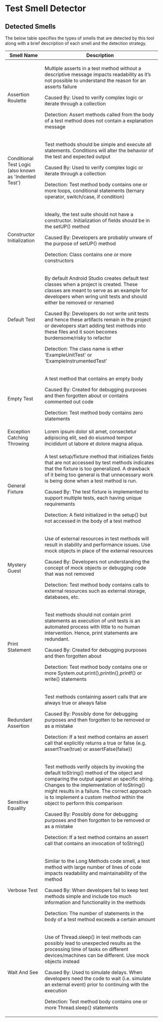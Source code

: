 # Test Smell Detector

## Detected Smells
The below table specifies the types of smells that are detected by this tool along with a brief description of each smell and the detection strategy. 
<table>
    <thead>
        <tr>
            <th>Smell Name</th>
            <th>Description</th>
        </tr>
    </thead>
    <tbody>
        <tr>
            <td>Assertion Roulette</td>
            <td>
                <p>Multiple asserts in a test method without a descriptive message impacts readability as it’s not possible to understand the reason for an asserts failure </p>
                <p>Caused By: Used to verify complex logic or iterate through a collection</p>
                <p>Detection: Assert methods called from the body of a test method does not contain a explanation message</p>          
            </td>
        </tr>
        <tr>
            <td>Conditional Test Logic (also known as 'Indented Test')</td>
            <td>
                <p>Test methods should be simple and execute all statements. Conditions will alter the behavior of the test and expected output</p>
                <p>Caused By: Used to verify complex logic or iterate through a collection</p>
                <p>Detection: Test method body contains one or more  loops, conditional statements (ternary operator, switch/case, if condition)</p>             
            </td>
        </tr>
        <tr>
            <td>Constructor Initialization</td>
            <td>
                <p>Ideally, the test suite should not have a constructor. Initialization of fields should be in the setUP() method</p>
                <p>Caused By: Developers are probably unware of the purpose of setUP() method</p>
                <p>Detection: Class contains one or more constructors</p>             
            </td>            
        </tr>
        <tr>
            <td>Default Test</td>
            <td>
                <p>By default Android Studio creates default test classes when a project is created. These classes are meant to serve as an example for developers when wring unit tests and should either be removed or renamed</p>
                <p>Caused By: Developers do not write unit tests and hence these artifacts remain in the project or developers start adding test methods into these files and it soon becomes burdensome/risky to refactor</p>
                <p>Detection: The class name is ether 'ExampleUnitTest' or 'ExampleInstrumentedTest'</p>             
            </td>
        </tr>
        <tr>
            <td>Empty Test</td>
            <td>
                <p>A test method that contains an empty body</p>
                <p>Caused By: Created for debugging purposes and then forgotten about or contains commented out code</p>
                <p>Detection: Test method body contains zero statements</p>             
            </td>
        </tr>
        <tr>
            <td>Exception Catching Throwing</td>
            <td>Lorem ipsum dolor sit amet, consectetur adipiscing elit, sed do eiusmod tempor incididunt ut labore et dolore magna aliqua.</td>
        </tr>
        <tr>
            <td>General Fixture</td>
            <td>
                <p>A test setup/fixture method that initializes fields that are not accessed by test methods indicates that the fixture is too generalized. A drawback of it being too general is that unnecessary work is being done when a test method is run.</p>
                <p>Caused By: The test fixture is implemented to support multiple tests, each having unique requirements</p>
                <p>Detection: A field initialized in the setup() but not accessed in the body of a test method</p>             
            </td>
        </tr>
        <tr>
            <td>Mystery Guest</td>
            <td>
                <p>Use of external resources in test methods will result in stability and performance issues. Use mock objects in place of the external resources</p>
                <p>Caused By: Developers not understanding the concept of mock objects or debugging code that was not removed</p>
                <p>Detection: Test method body contains calls to external resources such as external storage, databases, etc.</p>             
            </td>
        </tr>
        <tr>
            <td>Print Statement</td>
            <td>
                <p>Test methods should not contain print statements as execution of unit tests is an automated process with little to no human intervention. Hence, print statements are redundant.</p>
                <p>Caused By: Created for debugging purposes and then forgotten about</p>
                <p>Detection: Test method body contains one or more  System.out.print(),println(),printf() or write() statements</p>             
            </td>
        </tr>
        <tr>
            <td>Redundant Assertion</td>
            <td>
                <p>Test methods containing assert calls that are always true or always false</p>
                <p>Caused By: Possibly done for debugging purposes and then forgotten to be removed or as a mistake</p>
                <p>Detection: If a test method contains an assert call that explicitly returns a true or false (e.g. assertTrue(true) or assertFalse(false))</p>             
            </td>            
        </tr> 
        <tr>
            <td>Sensitive Equality</td>
            <td>
                <p>Test methods verify objects by invoking the default toString() method of the object and comparing the output against an specific string. Changes to the implementation of toString() might results in a failure. The correct approach is to implement a custom method within the object to perform this comparison</p>
                <p>Caused By: Possibly done for debugging purposes and then forgotten to be removed or as a mistake</p>
                <p>Detection: If a test method contains an assert call that contains an invocation of toString()</p>             
            </td> 
        </tr> 
        <tr>
            <td>Verbose Test</td>
             <td>
                 <p>Similar to the Long Methods code smell, a test method with large number of lines of code impacts readability and maintainability of the method</p>
                 <p>Caused By: When developers fail to keep test methods simple and include too much information and functionality in the methods</p>
                 <p>Detection: The number of statements in the body of a test method exceeds a certain amount</p>
             </td> 
        </tr>                                                             
        <tr>
            <td>Wait And See</td>
            <td>
                <p>Use of Thread.sleep() in test methods can possibly lead to unexpected results as the processing time of tasks on different devices/machines can be different. Use mock objects instead</p>
                <p>Caused By: Used to simulate delays. When developers need the code to wait (i.e. simulate an external event) prior to continuing with the execution</p>
                <p>Detection: Test method body contains one or more Thread.sleep() statements</p>
            </td>             
        </tr> 
  </tbody>
</table>
